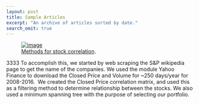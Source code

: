 ```yaml
---
layout: post
title: Sample Articles
excerpt: "An archive of articles sorted by date."
search_omit: true
---
```


<figure>
	<a href="https://github.com/verali0816/aiyamaya/blob/master/images/Method.png"><img src="https://github.com/verali0816/aiyamaya/blob/master/images/Method.png" alt="image"></a>
	<figcaption><a href="https://github.com/verali0816/aiyamaya/blob/master/images/Method.png" title="Method">Methods for stock correlation</a>.</figcaption>
</figure>


3333 To accomplish this, we started by web scraping the S&P wikipedia page to get the name of the companies. We used the module Yahoo Finance to download the Closed Price and Volume for ~250 days/year for 2008-2016.  We created the Closed Price correlation matrix, and used this as a filtering method to determine relationship between the stocks. We also used a minimum spanning tree with the purpose of selecting our portfolio. 

